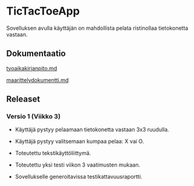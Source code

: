 # TicTacToeApp
Sovelluksen avulla käyttäjän on mahdollista pelata ristinollaa tietokonetta vastaan.

## Dokumentaatio
[tyoaikakirjanpito.md](https://github.com/ntgf/ot-harjoitustyo/blob/master/dokumentaatio/tyoaikakirjanpito.md)

[maarittelydokumentti.md](https://github.com/ntgf/ot-harjoitustyo/blob/master/dokumentaatio/maarittelydokumentti.md)

## Releaset
### Versio 1 (Viikko 3)

- Käyttäjä pystyy pelaamaan tietokonetta vastaan 3x3 ruudulla.
- Käyttäjä pystyy valitsemaan kumpaa pelaa: X vai O.
- Toteutettu tekstikäyttöliittymä.

- Toteutettu yksi testi viikon 3 vaatimusten mukaan.
- Sovellukselle generoitavissa testikattavuusraportti.

